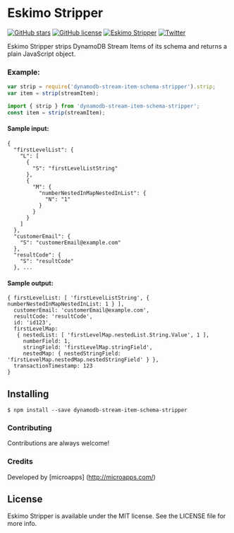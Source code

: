 # Eskimo Stripper
[![GitHub stars](https://img.shields.io/github/stars/microapps/Eskimo-Stripper.svg?style=flat-square)](https://github.com/microapps/Eskimo-Stripper/stargazers)
[![GitHub license](https://img.shields.io/badge/license-MIT-blue.svg?style=flat-square)](https://raw.githubusercontent.com/microapps/Eskimo-Stripper/master/LICENSE)
[![Eskimo Stripper](https://img.shields.io/badge/Eskimo%20Stripper-hot-red.svg)](https://www.npmjs.com/package/dynamodb-stream-item-schema-stripper)
[![Twitter](https://img.shields.io/twitter/url/https/github.com/microapps/Eskimo-Stripper/.svg?style=social?style=flat-square)](https://twitter.com/intent/tweet?text=Wow:&url=%5Bobject%20Object%5D)

Eskimo Stripper strips DynamoDB Stream Items of its schema and returns a plain JavaScript object.

### Example:
```javascript
var strip = require('dynamodb-stream-item-schema-stripper').strip;
var item = strip(streamItem);
```

```javascript
import { strip } from 'dynamodb-stream-item-schema-stripper';
const item = strip(streamItem);
```

#### Sample input:
```
{
  "firstLevelList": {
    "L": [
      {
        "S": "firstLevelListString"
      },
      {
        "M": {
          "numberNestedInMapNestedInList": {
            "N": "1"
          }
        }
      }
    ]
  },
  "customerEmail": {
    "S": "customerEmail@example.com"
  },
  "resultCode": {
    "S": "resultCode"
  }, ...
```

#### Sample output:
```
{ firstLevelList: [ 'firstLevelListString', { numberNestedInMapNestedInList: 1 } ],
  customerEmail: 'customerEmail@example.com',
  resultCode: 'resultCode',
  id: 'id123',
  firstLevelMap:
   { nestedList: [ 'firstLevelMap.nestedList.String.Value', 1 ],
     numberField: 1,
     stringField: 'firstLevelMap.stringField',
     nestedMap: { nestedStringField: 'firstLevelMap.nestedMap.nestedStringField' } },
  transactionTimestamp: 123
}
```

## Installing

```
$ npm install --save dynamodb-stream-item-schema-stripper
```

### Contributing
Contributions are always welcome!

### Credits
Developed by [microapps] (http://microapps.com/)

## License
Eskimo Stripper is available under the MIT license. See the LICENSE file for more info.
